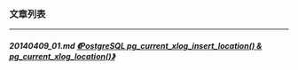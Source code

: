 ### 文章列表  
----  
##### 20140409_01.md   [《PostgreSQL pg_current_xlog_insert_location() & pg_current_xlog_location()》](20140409_01.md)  

